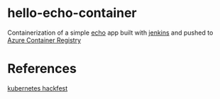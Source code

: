 # hello-echo-container
Containerization of a simple [echo](https://github.com/labstack/echo) app built with [jenkins](https://jenkins.io/) and pushed to [Azure  Container Registry](https://azure.microsoft.com/en-us/services/container-registry/)

# References  
[kubernetes hackfest](https://github.com/ghstahl/kubernetes-hackfest)  
